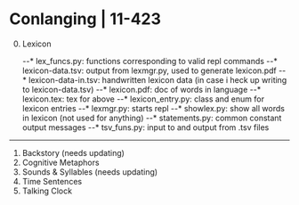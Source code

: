 # Conlanging | 11-423
0. Lexicon

	--* lex_funcs.py: functions corresponding to valid repl commands
	--* lexicon-data.tsv: output from lexmgr.py, used to generate lexicon.pdf
	--* lexicon-data-in.tsv: handwritten lexicon data (in case i heck up writing to lexicon-data.tsv)
	--* lexicon.pdf: doc of words in language
	--* lexicon.tex: tex for above
	--* lexicon_entry.py: class and enum for lexicon entries
	--* lexmgr.py: starts repl
	--* showlex.py: show all words in lexicon (not used for anything)
	--* statements.py: common constant output messages
	--* tsv_funs.py: input to and output from .tsv files
---
1. Backstory (needs updating)
2. Cognitive Metaphors
3. Sounds & Syllables	(needs updating)
4. Time Sentences
5. Talking Clock
